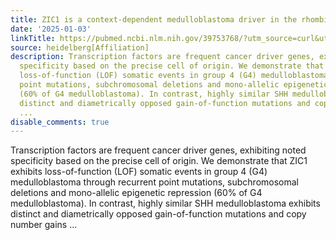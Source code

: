 ```yaml
---
title: ZIC1 is a context-dependent medulloblastoma driver in the rhombic lip
date: '2025-01-03'
linkTitle: https://pubmed.ncbi.nlm.nih.gov/39753768/?utm_source=curl&utm_medium=rss&utm_campaign=pubmed-2&utm_content=1FakS-2QOkCT8HsMOQP1bCRQ4YzyumYOmxmF0moLsQ3dFB1E9V&fc=20220326224207&ff=20250104170649&v=2.18.0.post9+e462414
source: heidelberg[Affiliation]
description: Transcription factors are frequent cancer driver genes, exhibiting noted
  specificity based on the precise cell of origin. We demonstrate that ZIC1 exhibits
  loss-of-function (LOF) somatic events in group 4 (G4) medulloblastoma through recurrent
  point mutations, subchromosomal deletions and mono-allelic epigenetic repression
  (60% of G4 medulloblastoma). In contrast, highly similar SHH medulloblastoma exhibits
  distinct and diametrically opposed gain-of-function mutations and copy number gains
  ...
disable_comments: true
---
```

Transcription factors are frequent cancer driver genes, exhibiting noted specificity based on the precise cell of origin. We demonstrate that ZIC1 exhibits loss-of-function (LOF) somatic events in group 4 (G4) medulloblastoma through recurrent point mutations, subchromosomal deletions and mono-allelic epigenetic repression (60% of G4 medulloblastoma). In contrast, highly similar SHH medulloblastoma exhibits distinct and diametrically opposed gain-of-function mutations and copy number gains ...